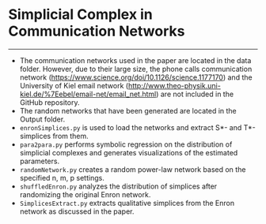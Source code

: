 # Simplicial Complex in Communication Networks
---
- The communication networks used in the paper are located in the data folder. However, due to their large size, the phone calls communication network (https://www.science.org/doi/10.1126/science.1177170) and the University of Kiel email network (http://www.theo-physik.uni-kiel.de/%7Eebel/email-net/email_net.html) are not included in the GitHub repository.
- The random networks that have been generated are located in the Output folder.
- `enronSimplices.py` is used to load the networks and extract S*- and T*-simplices from them.
- `para2para.py` performs symbolic regression on the distribution of simplicial complexes and generates visualizations of the estimated parameters.
- `randomNetwork.py` creates a random power-law network based on the specified n, m, p settings.
- `shuffledEnron.py` analyzes the distribution of simplices after randomizing the original Enron network.
- `SimplicesExtract.py` extracts qualitative simplices from the Enron network as discussed in the paper.